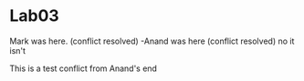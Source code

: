 # Lab03

Mark was here.
(conflict resolved)
-Anand was here (conflict resolved)
no it isn't

This is a test conflict from Anand's end


